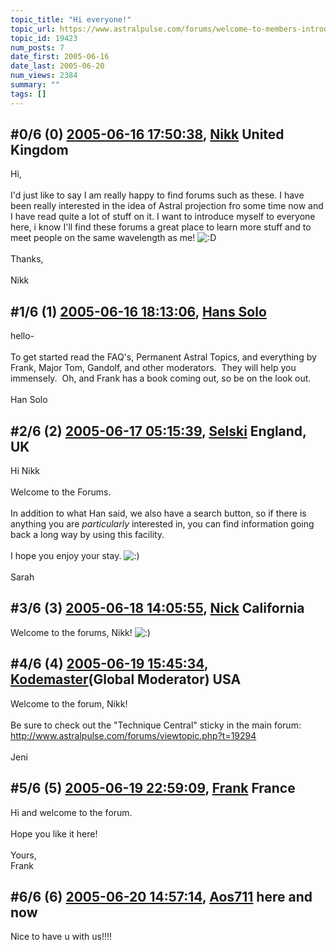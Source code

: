 ```yaml
---
topic_title: "Hi everyone!"
topic_url: https://www.astralpulse.com/forums/welcome-to-members-introductions!/hi-everyone%21-19423
topic_id: 19423
num_posts: 7
date_first: 2005-06-16
date_last: 2005-06-20
num_views: 2384
summary: ""
tags: []
---
```


## \#0/6 (0) [2005-06-16 17:50:38](https://www.astralpulse.com/forums/index.php?msg=166889), [Nikk](https://www.astralpulse.com/forums/profile/?u=9262) United Kingdom ##
<section>
Hi,
<br>
<br>
I'd just like to say I am really happy to find forums such as these. I have been really interested in the idea of Astral projection fro some time now and I have read quite a lot of stuff on it. I want to introduce myself to everyone here, i know I'll find these forums a great place to learn more stuff and to meet people on the same wavelength as me!
<img alt=":D" class="smiley" src="https://www.astralpulse.com/forums/Smileys/fugue/cheesy.png" title="Cheesy"/>
<br>
<br>
Thanks,
<br>
<br>
Nikk
</section>

## \#1/6 (1) [2005-06-16 18:13:06](https://www.astralpulse.com/forums/index.php?msg=166897), [Hans Solo](https://www.astralpulse.com/forums/profile/?u=8848)  ##
<section>
hello-
<br>
<br>
To get started read the FAQ's, Permanent Astral Topics, and everything by Frank, Major Tom, Gandolf, and other moderators.  They will help you immensely.  Oh, and Frank has a book coming out, so be on the look out.
<br>
<br>
Han Solo
</section>

## \#2/6 (2) [2005-06-17 05:15:39](https://www.astralpulse.com/forums/index.php?msg=166946), [Selski](https://www.astralpulse.com/forums/profile/?u=6012) England, UK ##
<section>
Hi Nikk
<br>
<br>
Welcome to the Forums.
<br>
<br>
In addition to what Han said, we also have a search button, so if there is anything you are
<i>
 particularly
</i>
interested in, you can find information going back a long way by using this facility.
<br>
<br>
I hope you enjoy your stay.
<img alt=":)" class="smiley" src="https://www.astralpulse.com/forums/Smileys/fugue/smiley.png" title="Smiley"/>
<br>
<br>
Sarah
</section>

## \#3/6 (3) [2005-06-18 14:05:55](https://www.astralpulse.com/forums/index.php?msg=167107), [Nick](https://www.astralpulse.com/forums/profile/?u=2080) California ##
<section>
Welcome to the forums, Nikk!
<img alt=":)" class="smiley" src="https://www.astralpulse.com/forums/Smileys/fugue/smiley.png" title="Smiley"/>
</section>

## \#4/6 (4) [2005-06-19 15:45:34](https://www.astralpulse.com/forums/index.php?msg=167238), [Kodemaster](https://www.astralpulse.com/forums/profile/?u=426)(Global Moderator) USA ##
<section>
Welcome to the forum, Nikk!
<br>
<br>
Be sure to check out the "Technique Central" sticky in the main forum:
<br>
<a class="bbc_link" href="http://www.astralpulse.com/forums/viewtopic.php?t=19294" rel="noopener" target="_blank">
 http://www.astralpulse.com/forums/viewtopic.php?t=19294
</a>
<br>
<br>
Jeni
</section>

## \#5/6 (5) [2005-06-19 22:59:09](https://www.astralpulse.com/forums/index.php?msg=167282), [Frank](https://www.astralpulse.com/forums/profile/?u=359) France ##
<section>
Hi and welcome to the forum.
<br>
<br>
Hope you like it here!
<br>
<br>
Yours,
<br>
Frank
</section>

## \#6/6 (6) [2005-06-20 14:57:14](https://www.astralpulse.com/forums/index.php?msg=167351), [Aos711](https://www.astralpulse.com/forums/profile/?u=8194) here and now ##
<section>
Nice to have u with us!!!!
</section>